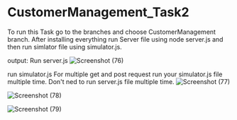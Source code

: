 # CustomerManagement_Task2
To run this Task go to the branches and choose CustomerManagement branch. After installing everything run Server file using node server.js and then run simlator file using simulator.js.

output:
Run server.js
![Screenshot (76)](https://github.com/shreya-0603/CustomerManagement_Task2/assets/97119040/b38e0122-288f-489c-8cad-b3b364a4c731)

run simulator.js
For multiple get and post request run your simulator.js file multiple time. Don't ned to run server.js file multiple time.
![Screenshot (77)](https://github.com/shreya-0603/CustomerManagement_Task2/assets/97119040/2f03614f-9104-4d2f-8158-3aac4b122e16)

![Screenshot (78)](https://github.com/shreya-0603/CustomerManagement_Task2/assets/97119040/107d64b5-7593-432d-b391-6950638efe4e)

![Screenshot (79)](https://github.com/shreya-0603/CustomerManagement_Task2/assets/97119040/7ed55c2b-70ff-40a6-bb60-ac9c0594500a)
